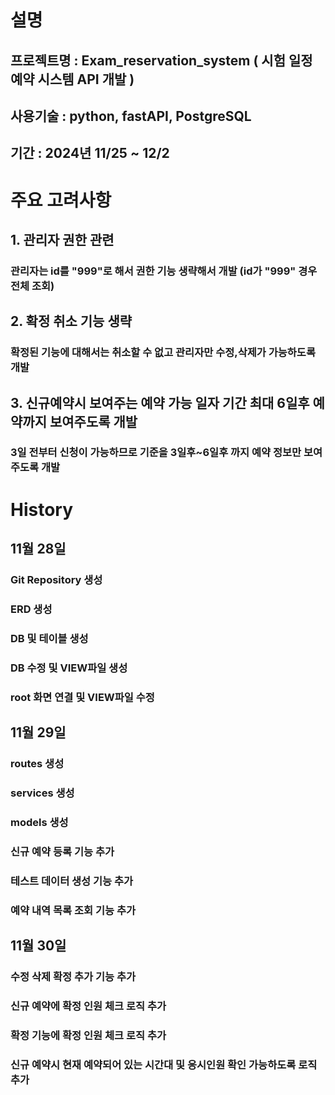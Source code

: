 # 설명
## 프로젝트명 : Exam_reservation_system ( 시험 일정 예약 시스템 API 개발 )
## 사용기술 : python, fastAPI, PostgreSQL
## 기간 : 2024년 11/25 ~ 12/2

# 주요 고려사항
## 1. 관리자 권한 관련
### 관리자는 id를 "999"로 해서 권한 기능 생략해서 개발 (id가 "999" 경우 전체 조회)
## 2. 확정 취소 기능 생략
### 확정된 기능에 대해서는 취소할 수 없고 관리자만 수정,삭제가 가능하도록 개발
## 3. 신규예약시 보여주는 예약 가능 일자 기간 최대 6일후 예약까지 보여주도록 개발
### 3일 전부터 신청이 가능하므로 기준을 3일후~6일후 까지 예약 정보만 보여주도록 개발

# History
## 11월 28일 
### Git Repository 생성
### ERD 생성
### DB 및 테이블 생성
### DB 수정 및 VIEW파일 생성
### root 화면 연결 및 VIEW파일 수정

## 11월 29일
### routes 생성
### services 생성
### models 생성
### 신규 예약 등록 기능 추가
### 테스트 데이터 생성 기능 추가
### 예약 내역 목록 조회 기능 추가

## 11월 30일
### 수정 삭제 확정 추가 기능 추가
### 신규 예약에 확정 인원 체크 로직 추가
### 확정 기능에 확정 인원 체크 로직 추가
### 신규 예약시 현재 예약되어 있는 시간대 및 응시인원 확인 가능하도록 로직 추가